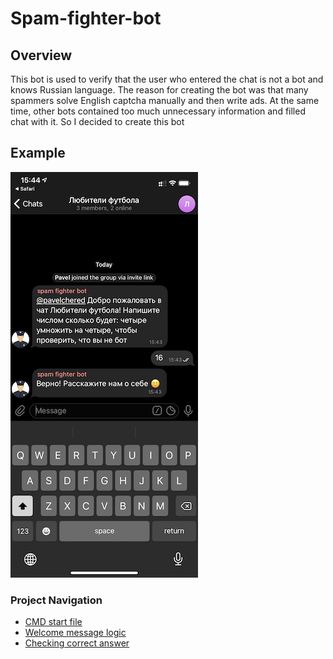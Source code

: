 # Spam-fighter-bot

## Overview

This bot is used to verify that the user who entered the chat is not a bot
and knows Russian language. The reason for creating the bot was that many 
spammers solve English captcha manually and then write ads. At the same 
time, other bots contained too much unnecessary information and filled chat
with it. So I decided to create this bot

## Example

![example](/.github/example.png)

### Project Navigation

- [CMD start file](./cmd/spam_fighter_bot/spam_fighter_bot)
- [Welcome message logic](./internal/handler/userJoined.go)
- [Checking correct answer](./internal/handler/text.go)

